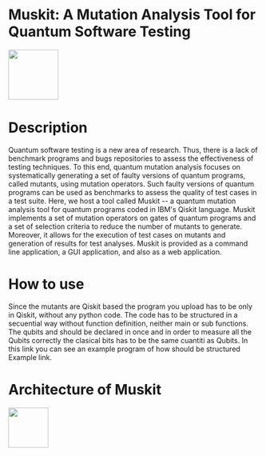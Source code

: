 # Muskit: A Mutation Analysis Tool for Quantum Software Testing

<img src="https://github.com/EnautMendi/QuantumMutationQiskit/blob/master/images/logoblue.png" width="100">

# Description
Quantum software testing is a new area of research. Thus, there is a lack of benchmark programs and bugs repositories to assess the effectiveness of testing techniques. To this end, quantum mutation analysis focuses on systematically generating a set of faulty versions of quantum programs, called mutants, using mutation operators. Such faulty versions of quantum programs can be used as benchmarks to assess the quality of test cases in a test suite. Here, we host a tool called Muskit -- a quantum mutation analysis tool for quantum programs coded in IBM's Qiskit language. Muskit implements  a set of mutation operators on gates of quantum programs and a set of selection criteria to reduce the number of mutants to generate. Moreover, it allows for the execution of test cases on mutants and generation of results for test analyses. Muskit is provided as a command line application, a GUI application, and also as a web application. 

# How to use
Since the mutants are Qiskit based the program you upload has to be only in Qiskit, without any python code. The code has to be structured in a secuential way without function definition, neither main or sub functions. The qubits and should be declared in once and in order to measure all the Qubits correctly the clasical bits has to be the same cuantiti as Qubits. In this link you can see an example program of how should be structured Example link.

# Architecture of Muskit

<img src="https://github.com/EnautMendi/QuantumMutationQiskit/blob/master/images/architecture.png" width="80">

